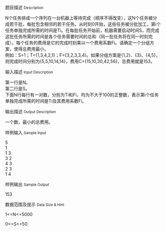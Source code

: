 <div class="panel panel-default">
<div class="area-title">
<span>
题目描述
<small>Description</small>
</span></div>
<div class="panel-body">

<p>N个任务排成一个序列在一台机器上等待完成（顺序不得改变），这N个任务被分成若干批，每批包含相邻的若干任务。从时刻0开始，这些任务被分批加工，第i个任务单独完成所需的时间是Ti。在每批任务开始前，机器需要启动时间S，而完成这批任务所需的时间是各个任务需要时间的总和（同一批任务将在同一时刻完成）。每个任务的费用是它的完成时刻乘以一个费用系数Fi。请确定一个分组方案，使得总费用最小。<br>例如：S=1；T={1,3,4,2,1}；F={3,2,3,3,4}。如果分组方案是{1,2}、{3}、{4,5}，则完成时间分别为{5,5,10,14,14}，费用C={15,10,30,42,56}，总费用就是153。</p>

</div>
</div>

<div class="panel panel-default">
<div class="area-title">
<span>
输入描述
<small>Input Description</small>
</span></div>
<div class="panel-body">
<p>第一行是N。<br>第二行是S。<br>下面N行每行有一对数，分别为Ti和Fi，均为不大于100的正整数，表示第i个任务单独完成所需的时间是Ti及其费用系数Fi。</p>

</div>
</div>
<div  class="panel panel-default">
<div class="area-title">
<span>
输出描述
<small>Output Description</small>
</span></div>
<div class="panel-body">

<p>一个数，最小的总费用。</p>

</div>
</div>


<div class="panel panel-default">
<div class="area-title">
<span>
样例输入
<small>Sample Input</small>
</span></div>
<div class="panel-body">
<p>5<br>1<br>1 3<br>3 2<br>4 3<br>2 3<br>1 4</p>

</div>
</div>

<div class="panel panel-default">
<div class="area-title">
<span>
样例输出
<small>Sample Output</small>
</span></div>
<div class="panel-body">
<p>153</p>

</div>
</div>

<div class="panel panel-default">
<div class="area-title">
<span>
数据范围及提示
<small>Data Size & Hint</small>
</span></div>
<div class="panel-body">
<p>1&lt;=N&lt;=5000</p>
<p>0&lt;=S&lt;=50</p>
</div>
</div>